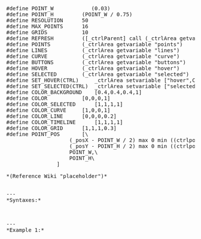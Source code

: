 <pre>#define POINT_W			(0.03)
#define POINT_H			(POINT_W / 0.75)
#define RESOLUTION		50
#define MAX_POINTS		16
#define GRIDS			10
#define REFRESH			([_ctrlParent] call (_ctrlArea getvariable "fnc_draw"))
#define POINTS			(_ctrlArea getvariable "points")
#define LINES			(_ctrlArea getvariable "lines")
#define CURVE			(_ctrlArea getvariable "curve")
#define BUTTONS			(_ctrlArea getvariable "buttons")
#define HOVER			(_ctrlArea getvariable "hover")
#define SELECTED		(_ctrlArea getvariable "selected")
#define SET_HOVER(CTRL)		_ctrlArea setvariable ["hover",CTRL]; CTRL ctrlsettextcolor COLOR_SELECTED
#define SET_SELECTED(CTRL)	_ctrlArea setvariable ["selected",CTRL]
#define COLOR_BACKGROUND	[0.4,0.4,0.4,1]
#define COLOR			[0,0,0,1]
#define COLOR_SELECTED		[1,1,1,1]
#define COLOR_CURVE		[1,0,0,1]
#define COLOR_LINE		[0,0,0,0.2]
#define COLOR_TIMELINE		[1,1,1,1]
#define COLOR_GRID		[1,1,1,0.3]
#define POINT_POS		[\
					(_posX - POINT_W / 2) max 0 min ((ctrlposition _ctrlArea select 2) - POINT_W),\
					(_posY - POINT_H / 2) max 0 min ((ctrlposition _ctrlArea select 3) - POINT_H),\
					POINT_W,\
					POINT_H\
				]

*(Reference Wiki "placeholder")*


---
*Syntaxes:*

<!-- [] call `BIN_fnc_bezierEditor` -->

---
*Example 1:*

<!-- 
```sqf
[] call BIN_fnc_bezierEditor;
``` -->